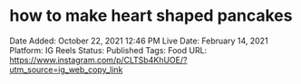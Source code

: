 # how to make heart shaped pancakes

Date Added: October 22, 2021 12:46 PM
Live Date: February 14, 2021
Platform: IG Reels
Status: Published
Tags: Food
URL: https://www.instagram.com/p/CLTSb4KhUOE/?utm_source=ig_web_copy_link